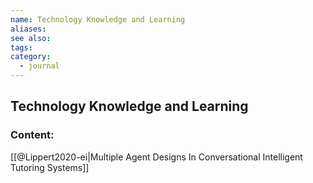 ```yaml
---
name: Technology Knowledge and Learning
aliases:
see also:
tags:
category:
  - journal
---
```


## Technology Knowledge and Learning

### Content:
[[@Lippert2020-ei|Multiple Agent Designs In Conversational Intelligent Tutoring Systems]]